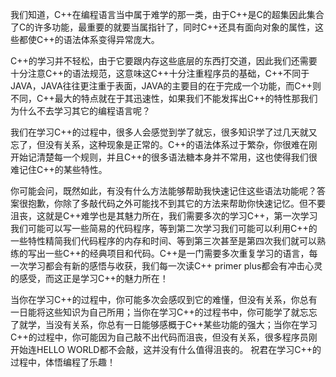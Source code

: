 我们知道，C++在编程语言当中属于难学的那一类，由于C++是C的超集因此集合了C的许多功能，最重要的就要当属指针了，同时C++还具有面向对象的属性，这些都使C++的语法体系变得异常庞大。

C++的学习并不轻松，由于它要跟内存这些底层的东西打交道，因此我们还需要十分注意C++的语法规范，这意味这C++十分注重程序员的基础，C++不同于JAVA，JAVA往往更注重于表面，JAVA的主要目的在于完成一个功能，而C++则不同，C++最大的特点就在于其迅速性，如果我们不能发挥出C++的特性那我们为什么不去学习其它的编程语言呢？

我们在学习C++的过程中，很多人会感觉到学了就忘，很多知识学了过几天就又忘了，但没有关系，这种现象是正常的。C++的语法体系过于繁杂，你很难在刚开始记清楚每一个规则，并且C++的很多语法糖本身并不常用，这也使得我们很难记住C++的某些特性。

你可能会问，既然如此，有没有什么方法能够帮助我快速记住这些语法功能呢？答案很抱歉，你除了多敲代码之外可能找不到其它的方法来帮助你快速记忆。但不要沮丧，这就是C++难学也是其魅力所在，我们需要多次的学习C++，第一次学习我们可能可以写一些简易的代码程序，等到第二次学习我们可能可以利用C++的一些特性精简我们代码程序的内存和时间、等到第三次甚至是第四次我们就可以熟练的写出一些C++的经典项目和代码。C++是一门需要多次重复学习的语言，每一次学习都会有新的感悟与收获，我们每一次读C++ primer plus都会有冲击心灵的感受，而这正是学习C++的魅力所在！

当你在学习C++的过程中，你可能多次会感叹到它的难懂，但没有关系，你总有一日能将这些知识为自己所用；当你在学习C++的过程书中，你可能学了就忘忘了就学，当没有关系，你总有一日能够感概于C++某些功能的强大；当你在学习C++的过程中，你可能因为自己敲不出代码而沮丧，但没有关系，很多程序员刚开始连HELLO WORLD都不会敲，这并没有什么值得沮丧的。  祝君在学习C++的过程中，体悟编程了乐趣！